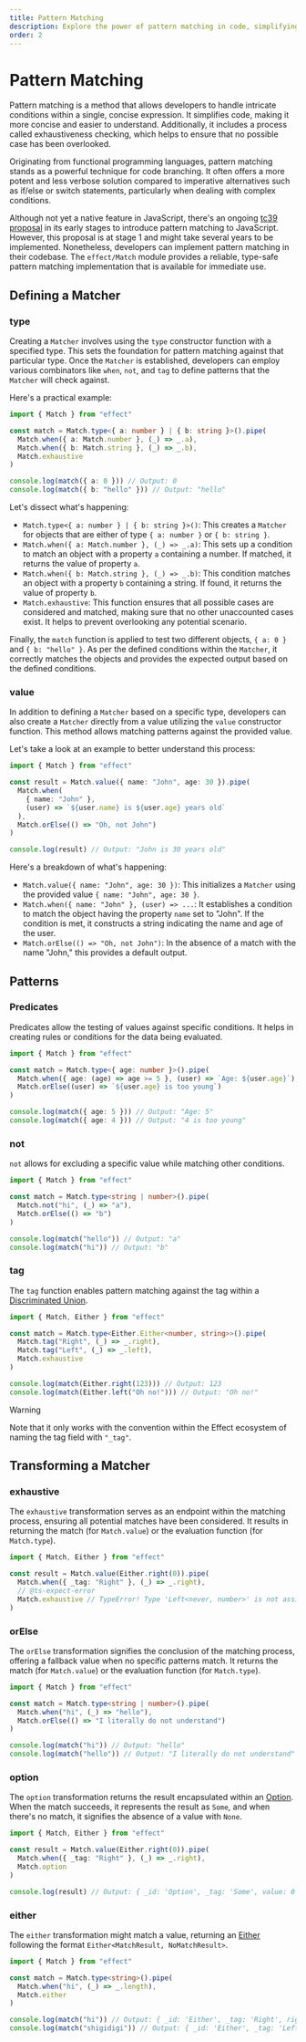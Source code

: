 ```yaml
---
title: Pattern Matching
description: Explore the power of pattern matching in code, simplifying complex conditions into concise expressions. Learn about exhaustiveness checking and discover how to implement pattern matching in JavaScript using the `effect/Match` module. Dive into defining matchers, patterns, predicates, and transformations for enhanced code branching and readability.
order: 2
---
```


# Pattern Matching

Pattern matching is a method that allows developers to handle intricate conditions within a single, concise expression. It simplifies code, making it more concise and easier to understand. Additionally, it includes a process called exhaustiveness checking, which helps to ensure that no possible case has been overlooked.

Originating from functional programming languages, pattern matching stands as a powerful technique for code branching. It often offers a more potent and less verbose solution compared to imperative alternatives such as if/else or switch statements, particularly when dealing with complex conditions.

Although not yet a native feature in JavaScript, there's an ongoing [tc39 proposal](https://github.com/tc39/proposal-pattern-matching) in its early stages to introduce pattern matching to JavaScript. However, this proposal is at stage 1 and might take several years to be implemented. Nonetheless, developers can implement pattern matching in their codebase. The `effect/Match` module provides a reliable, type-safe pattern matching implementation that is available for immediate use.

## Defining a Matcher

### type

Creating a `Matcher` involves using the `type` constructor function with a specified type. This sets the foundation for pattern matching against that particular type. Once the `Matcher` is established, developers can employ various combinators like `when`, `not`, and `tag` to define patterns that the `Matcher` will check against.

Here's a practical example:

```ts twoslash
import { Match } from "effect"

const match = Match.type<{ a: number } | { b: string }>().pipe(
  Match.when({ a: Match.number }, (_) => _.a),
  Match.when({ b: Match.string }, (_) => _.b),
  Match.exhaustive
)

console.log(match({ a: 0 })) // Output: 0
console.log(match({ b: "hello" })) // Output: "hello"
```

Let's dissect what's happening:

- `Match.type<{ a: number } | { b: string }>()`: This creates a `Matcher` for objects that are either of type `{ a: number }` or `{ b: string }`.
- `Match.when({ a: Match.number }, (_) => _.a)`: This sets up a condition to match an object with a property `a` containing a number. If matched, it returns the value of property `a`.
- `Match.when({ b: Match.string }, (_) => _.b)`: This condition matches an object with a property `b` containing a string. If found, it returns the value of property `b`.
- `Match.exhaustive`: This function ensures that all possible cases are considered and matched, making sure that no other unaccounted cases exist. It helps to prevent overlooking any potential scenario.

Finally, the `match` function is applied to test two different objects, `{ a: 0 }` and `{ b: "hello" }`. As per the defined conditions within the `Matcher`, it correctly matches the objects and provides the expected output based on the defined conditions.

### value

In addition to defining a `Matcher` based on a specific type, developers can also create a `Matcher` directly from a value utilizing the `value` constructor function. This method allows matching patterns against the provided value.

Let's take a look at an example to better understand this process:

```ts twoslash
import { Match } from "effect"

const result = Match.value({ name: "John", age: 30 }).pipe(
  Match.when(
    { name: "John" },
    (user) => `${user.name} is ${user.age} years old`
  ),
  Match.orElse(() => "Oh, not John")
)

console.log(result) // Output: "John is 30 years old"
```

Here's a breakdown of what's happening:

- `Match.value({ name: "John", age: 30 })`: This initializes a `Matcher` using the provided value `{ name: "John", age: 30 }`.
- `Match.when({ name: "John" }, (user) => ...`: It establishes a condition to match the object having the property `name` set to "John". If the condition is met, it constructs a string indicating the name and age of the user.
- `Match.orElse(() => "Oh, not John")`: In the absence of a match with the name "John," this provides a default output.

## Patterns

### Predicates

Predicates allow the testing of values against specific conditions. It helps in creating rules or conditions for the data being evaluated.

```ts twoslash
import { Match } from "effect"

const match = Match.type<{ age: number }>().pipe(
  Match.when({ age: (age) => age >= 5 }, (user) => `Age: ${user.age}`),
  Match.orElse((user) => `${user.age} is too young`)
)

console.log(match({ age: 5 })) // Output: "Age: 5"
console.log(match({ age: 4 })) // Output: "4 is too young"
```

### not

`not` allows for excluding a specific value while matching other conditions.

```ts twoslash
import { Match } from "effect"

const match = Match.type<string | number>().pipe(
  Match.not("hi", (_) => "a"),
  Match.orElse(() => "b")
)

console.log(match("hello")) // Output: "a"
console.log(match("hi")) // Output: "b"
```

### tag

The `tag` function enables pattern matching against the tag within a [Discriminated Union](https://www.typescriptlang.org/docs/handbook/typescript-in-5-minutes-func.html#discriminated-unions).

```ts twoslash
import { Match, Either } from "effect"

const match = Match.type<Either.Either<number, string>>().pipe(
  Match.tag("Right", (_) => _.right),
  Match.tag("Left", (_) => _.left),
  Match.exhaustive
)

console.log(match(Either.right(123))) // Output: 123
console.log(match(Either.left("Oh no!"))) // Output: "Oh no!"
```

> [!WARNING]
> Note that it only works with the convention within the Effect ecosystem of
> naming the tag field with `"_tag"`.

## Transforming a Matcher

### exhaustive

The `exhaustive` transformation serves as an endpoint within the matching process, ensuring all potential matches have been considered. It results in returning the match (for `Match.value`) or the evaluation function (for `Match.type`).

```ts twoslash
import { Match, Either } from "effect"

const result = Match.value(Either.right(0)).pipe(
  Match.when({ _tag: "Right" }, (_) => _.right),
  // @ts-expect-error
  Match.exhaustive // TypeError! Type 'Left<never, number>' is not assignable to type 'never'
)
```

### orElse

The `orElse` transformation signifies the conclusion of the matching process, offering a fallback value when no specific patterns match. It returns the match (for `Match.value`) or the evaluation function (for `Match.type`).

```ts twoslash
import { Match } from "effect"

const match = Match.type<string | number>().pipe(
  Match.when("hi", (_) => "hello"),
  Match.orElse(() => "I literally do not understand")
)

console.log(match("hi")) // Output: "hello"
console.log(match("hello")) // Output: "I literally do not understand"
```

### option

The `option` transformation returns the result encapsulated within an [Option](../../other/data-types/option). When the match succeeds, it represents the result as `Some`, and when there's no match, it signifies the absence of a value with `None`.

```ts twoslash
import { Match, Either } from "effect"

const result = Match.value(Either.right(0)).pipe(
  Match.when({ _tag: "Right" }, (_) => _.right),
  Match.option
)

console.log(result) // Output: { _id: 'Option', _tag: 'Some', value: 0 }
```

### either

The `either` transformation might match a value, returning an [Either](../../other/data-types/either) following the format `Either<MatchResult, NoMatchResult>`.

```ts twoslash
import { Match } from "effect"

const match = Match.type<string>().pipe(
  Match.when("hi", (_) => _.length),
  Match.either
)

console.log(match("hi")) // Output: { _id: 'Either', _tag: 'Right', right: 2 }
console.log(match("shigidigi")) // Output: { _id: 'Either', _tag: 'Left', left: 'shigidigi' }
```
